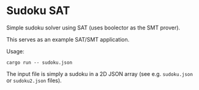 # Sudoku SAT

Simple sudoku solver using SAT (uses boolector as the SMT prover).

This serves as an example SAT/SMT application.

Usage:
```
cargo run -- sudoku.json
```

The input file is simply a sudoku in a 2D JSON array (see e.g. `sudoku.json` or `sudoku2.json` files).